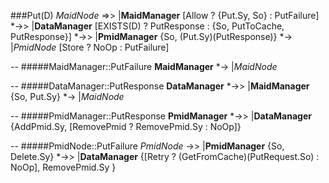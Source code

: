 ###Put(D)
_MaidNode_ =>> |__MaidManager__ [Allow ? {Put.Sy, So} : PutFailure]  *->> |__DataManager__  [EXISTS(D) ? PutResponse : {So, PutToCache, PutResponse}] *->> |__PmidManager__ {So, (Put.Sy)(PutResponse)} *-> |_PmidNode_ [Store ? NoOp : PutFailure]

--
#####MaidManager::PutFailure
__MaidManager__ *-> |_MaidNode_ 

--
#####DataManager::PutResponse
__DataManager__ *->> |__MaidManager__ {So, Put.Sy} *-> |_MaidNode_

--
#####PmidManager::PutResponse
__PmidManager__ *->> |__DataManager__ {AddPmid.Sy, [RemovePmid ? RemovePmid.Sy : NoOp]}

--
#####PmidNode::PutFailure
_PmidNode_ ->> |__PmidManager__ {So, Delete.Sy} *->> |__DataManager__ {[Retry ? (GetFromCache)(PutRequest.So) : NoOp], RemovePmid.Sy } 

